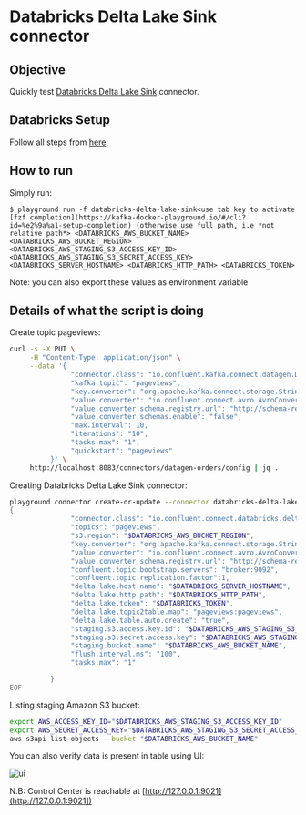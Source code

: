 # Databricks Delta Lake Sink connector


## Objective

Quickly test [Databricks Delta Lake Sink](https://docs.confluent.io/kafka-connect-databricks-delta-lake-sink/current/overview.html) connector.


## Databricks Setup

Follow all steps from [here](https://docs.confluent.io/kafka-connectors/databricks-delta-lake-sink/current/databricks-aws-setup.html#set-up-databricks-delta-lake-aws)

## How to run

Simply run:

```
$ playground run -f databricks-delta-lake-sink<use tab key to activate [fzf completion](https://kafka-docker-playground.io/#/cli?id=%e2%9a%a1-setup-completion) (otherwise use full path, i.e *not relative path*> <DATABRICKS_AWS_BUCKET_NAME> <DATABRICKS_AWS_BUCKET_REGION> <DATABRICKS_AWS_STAGING_S3_ACCESS_KEY_ID> <DATABRICKS_AWS_STAGING_S3_SECRET_ACCESS_KEY> <DATABRICKS_SERVER_HOSTNAME> <DATABRICKS_HTTP_PATH> <DATABRICKS_TOKEN> 
```

Note: you can also export these values as environment variable

## Details of what the script is doing

Create topic pageviews:

```bash
curl -s -X PUT \
     -H "Content-Type: application/json" \
     --data '{
               "connector.class": "io.confluent.kafka.connect.datagen.DatagenConnector",
               "kafka.topic": "pageviews",
               "key.converter": "org.apache.kafka.connect.storage.StringConverter",
               "value.converter": "io.confluent.connect.avro.AvroConverter",
               "value.converter.schema.registry.url": "http://schema-registry:8081",
               "value.converter.schemas.enable": "false",
               "max.interval": 10,
               "iterations": "10",
               "tasks.max": "1",
               "quickstart": "pageviews"
          }' \
     http://localhost:8083/connectors/datagen-orders/config | jq .
```

Creating Databricks Delta Lake Sink connector:

```bash
playground connector create-or-update --connector databricks-delta-lake-sink << EOF
{
               "connector.class": "io.confluent.connect.databricks.deltalake.DatabricksDeltaLakeSinkConnector",
               "topics": "pageviews",
               "s3.region": "$DATABRICKS_AWS_BUCKET_REGION",
               "key.converter": "org.apache.kafka.connect.storage.StringConverter",
               "value.converter": "io.confluent.connect.avro.AvroConverter",
               "value.converter.schema.registry.url": "http://schema-registry:8081",
               "confluent.topic.bootstrap.servers": "broker:9092",
               "confluent.topic.replication.factor":1,
               "delta.lake.host.name": "$DATABRICKS_SERVER_HOSTNAME",
               "delta.lake.http.path": "$DATABRICKS_HTTP_PATH",
               "delta.lake.token": "$DATABRICKS_TOKEN",
               "delta.lake.topic2table.map": "pageviews:pageviews",
               "delta.lake.table.auto.create": "true",
               "staging.s3.access.key.id": "$DATABRICKS_AWS_STAGING_S3_ACCESS_KEY_ID",
               "staging.s3.secret.access.key": "$DATABRICKS_AWS_STAGING_S3_SECRET_ACCESS_KEY",
               "staging.bucket.name": "$DATABRICKS_AWS_BUCKET_NAME",
               "flush.interval.ms": "100",
               "tasks.max": "1"

          }
EOF
```


Listing staging Amazon S3 bucket:

```bash
export AWS_ACCESS_KEY_ID="$DATABRICKS_AWS_STAGING_S3_ACCESS_KEY_ID"
export AWS_SECRET_ACCESS_KEY="$DATABRICKS_AWS_STAGING_S3_SECRET_ACCESS_KEY"
aws s3api list-objects --bucket "$DATABRICKS_AWS_BUCKET_NAME"
```

You can also verify data is present in table using UI:

![ui](screenshot1.jpg)


N.B: Control Center is reachable at [http://127.0.0.1:9021](http://127.0.0.1:9021])
